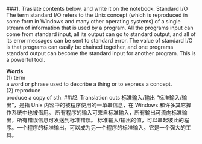 ###1. Traslate contents below, and write it on the notebook.
Standard I/O
The term standard I/O refers to the Unix concept (which is reproduced in some form in Windows and many other operating systems) of a single stream of information that is used by a program. All the programs input can come from standard input, all its output can go to standard output, and all of its error messages can be sent to standard error. The value of standard I/O is that programs can easily be chained together, and one programs standard output can become the standard input for another program. This is a powerful tool. 

**Words**  
(1) term  
 a word or phrase used to describe a thing or to express a concept.   
(2) reproduce  
produce a copy of sth.
###2. Translation outs
标准输入/输出
“标准输入/输出”，是指 Unix 内容中的被程序使用的一单串信息，在 Windows 和许多其它操作系统中也被借用。
所有程序的输入可来自标准输入，所有输出可流向标准输出，所有错误信息可发送到标准错误。
标准输入/输出的值，可以串起彼此的程序。一个程序的标准输出，可以成为另一个程序的标准输入。它是一个强大的工具。


